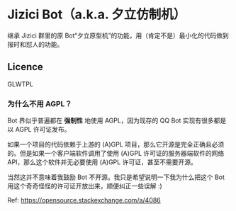 # Jizici Bot（a.k.a. 夕立仿制机）

继承 Jizici 群里的原 Bot“夕立原型机”的功能，用（肯定不是）最小化的代码做到报时和怼人的功能。

## Licence

GLWTPL

### 为什么不用 AGPL？

Bot 界似乎普遍都在 **强制性** 地使用 AGPL，因为现存的 QQ Bot 实现有很多都是以 AGPL 许可证发布。

如果一个项目的代码依赖于上游的 (A)GPL 项目，那么它开源是完全正确且必须的。但是如果一个客户端软件调用了使用 (A)GPL 许可证的服务器端软件的网络 API，那么这个软件并无必要使用 (A)GPL 许可证，甚至不需要开源。

当然这并不意味着我鼓励 Bot 不开源。我只是希望说明一下我为什么把这个 Bot 用这个奇奇怪怪的许可证开放出来，顺便纠正一些误解 :)

Ref: https://opensource.stackexchange.com/a/4086
